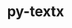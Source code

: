 ---
title: "py-textx"
layout: cache
categories: [package, develop]
meta: {"versions": ["4.0.1"], "compilers": ["gcc@=7.5.0"], "oss": ["ubuntu18.04"], "platforms": ["linux"], "targets": ["x86_64_v3"], "stacks": ["radiuss", "root"], "num_specs": 5, "num_specs_by_stack": {"radiuss": 5, "root": 5}}
spec_details: [{"hash": "gskimdh7t4v62e542wjk35v2x2no7nhi", "compiler": "gcc@=7.5.0", "versions": ["4.0.1"], "os": "ubuntu18.04", "platform": "linux", "target": "x86_64_v3", "variants": ["build_system=python_pip"], "stacks": ["radiuss", "root"], "size": "-", "tarball": "https://binaries.spack.io/develop/build_cache/linux-ubuntu18.04-x86_64_v3/gcc-7.5.0/py-textx-4.0.1/linux-ubuntu18.04-x86_64_v3-gcc-7.5.0-py-textx-4.0.1-gskimdh7t4v62e542wjk35v2x2no7nhi.spack"}, {"hash": "haci6iike4usozywfhwmo4l4eu5e4qda", "compiler": "gcc@=7.5.0", "versions": ["4.0.1"], "os": "ubuntu18.04", "platform": "linux", "target": "x86_64_v3", "variants": ["build_system=python_pip"], "stacks": ["radiuss", "root"], "size": "-", "tarball": "https://binaries.spack.io/develop/build_cache/linux-ubuntu18.04-x86_64_v3/gcc-7.5.0/py-textx-4.0.1/linux-ubuntu18.04-x86_64_v3-gcc-7.5.0-py-textx-4.0.1-haci6iike4usozywfhwmo4l4eu5e4qda.spack"}, {"hash": "lq4nytf6t62zl4swyovydil3oujl4aen", "compiler": "gcc@=7.5.0", "versions": ["4.0.1"], "os": "ubuntu18.04", "platform": "linux", "target": "x86_64_v3", "variants": ["build_system=python_pip"], "stacks": ["radiuss", "root"], "size": "-", "tarball": "https://binaries.spack.io/develop/build_cache/linux-ubuntu18.04-x86_64_v3/gcc-7.5.0/py-textx-4.0.1/linux-ubuntu18.04-x86_64_v3-gcc-7.5.0-py-textx-4.0.1-lq4nytf6t62zl4swyovydil3oujl4aen.spack"}, {"hash": "zg7qnnh5txplzw6dujmrtnybfzectanm", "compiler": "gcc@=7.5.0", "versions": ["4.0.1"], "os": "ubuntu18.04", "platform": "linux", "target": "x86_64_v3", "variants": ["build_system=python_pip"], "stacks": ["radiuss", "root"], "size": "-", "tarball": "https://binaries.spack.io/develop/build_cache/linux-ubuntu18.04-x86_64_v3/gcc-7.5.0/py-textx-4.0.1/linux-ubuntu18.04-x86_64_v3-gcc-7.5.0-py-textx-4.0.1-zg7qnnh5txplzw6dujmrtnybfzectanm.spack"}, {"hash": "tei3ll3sfsedkt5a2ajjps24vzmqnja5", "compiler": "gcc@=7.5.0", "versions": ["4.0.1"], "os": "ubuntu18.04", "platform": "linux", "target": "x86_64_v3", "variants": ["build_system=python_pip"], "stacks": ["radiuss", "root"], "size": "-", "tarball": "https://binaries.spack.io/develop/build_cache/linux-ubuntu18.04-x86_64_v3/gcc-7.5.0/py-textx-4.0.1/linux-ubuntu18.04-x86_64_v3-gcc-7.5.0-py-textx-4.0.1-tei3ll3sfsedkt5a2ajjps24vzmqnja5.spack"}]
---